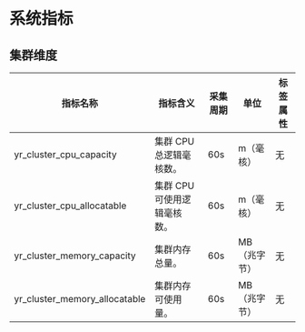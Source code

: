# 系统指标

## 集群维度

| 指标名称 | 指标含义 | 采集周期 | 单位 | 标签属性 |
| ---------- | -------------------- | ---------- | ---------- | ---------- |
| yr_cluster_cpu_capacity       | 集群 CPU 总逻辑毫核数。     | 60s | m（毫核）    | 无 |
| yr_cluster_cpu_allocatable    | 集群 CPU 可使用逻辑毫核数。 | 60s | m（毫核）     | 无 |
| yr_cluster_memory_capacity    | 集群内存总量。              | 60s | MB（兆字节） | 无 |
| yr_cluster_memory_allocatable | 集群内存可使用量。          | 60s | MB（兆字节）  | 无 |
